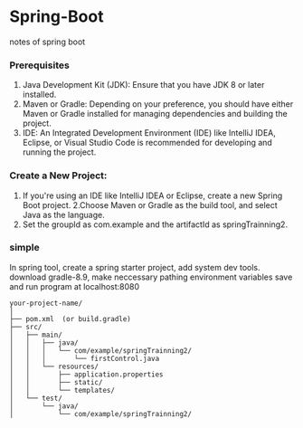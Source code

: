 # Spring-Boot
notes of spring boot

### Prerequisites
1. Java Development Kit (JDK): Ensure that you have JDK 8 or later installed.
2. Maven or Gradle: Depending on your preference, you should have either Maven or Gradle installed for managing dependencies and building the project.
3. IDE: An Integrated Development Environment (IDE) like IntelliJ IDEA, Eclipse, or Visual Studio Code is recommended for developing and running the project.

### Create a New Project:

1.  If you're using an IDE like IntelliJ IDEA or Eclipse, create a new Spring Boot project.
2.Choose Maven or Gradle as the build tool, and select Java as the language.
3. Set the groupId as com.example and the artifactId as springTrainning2.

### simple
In spring tool, create a spring starter project,  add system dev tools.
 download gradle-8.9, make neccessary pathing environment variables
 save and run program at localhost:8080
 

``` # Project Structure
your-project-name/
│
├── pom.xml  (or build.gradle)
├── src/
│   ├── main/
│   │   ├── java/
│   │   │   └── com/example/springTrainning2/
│   │   │       └── firstControl.java
│   │   └── resources/
│   │       ├── application.properties
│   │       ├── static/
│   │       └── templates/
│   └── test/
│       └── java/
│           └── com/example/springTrainning2/

```